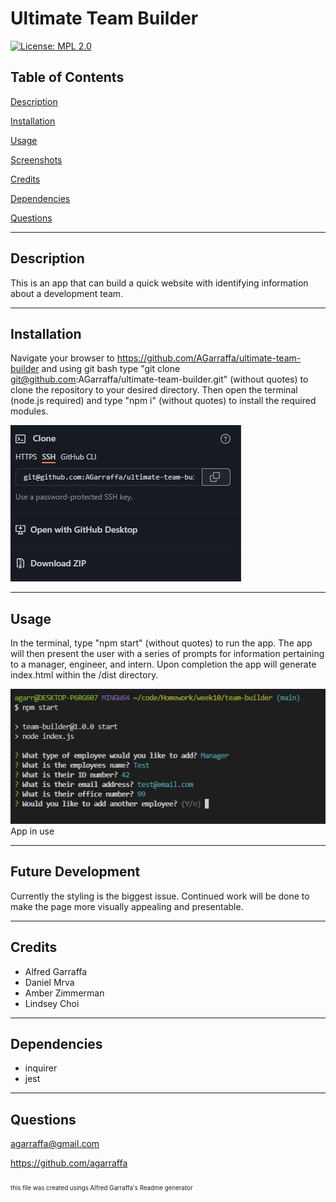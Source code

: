 # Ultimate Team Builder
[![License: MPL 2.0](https://img.shields.io/badge/License-MPL_2.0-brightgreen.svg)](https://opensource.org/licenses/MPL-2.0)

## Table of Contents
[Description](#description)

[Installation](#installation)

[Usage](#usage)

[Screenshots](#screenshots)

[Credits](#credits)

[Dependencies](#dependencies)

[Questions](#questions)

---


## Description
This is an app that can build a quick website with identifying information about a development team.
                
---     
## Installation
Navigate your browser to https://github.com/AGarraffa/ultimate-team-builder and using git bash type "git clone git@github.com:AGarraffa/ultimate-team-builder.git" (without quotes) to clone the repository to your desired directory. Then open the terminal (node.js required) and type "npm i" (without quotes) to install the required modules.

![image](./assets/gitClone.jpg)

    
---
## Usage
In the terminal, type "npm start" (without quotes) to run the app. The app will then present the user with a series of prompts for information pertaining to a manager, engineer, and intern. Upon completion the app will generate index.html within the /dist directory.


![image](./assets/consoleUsage.jpg)
App in use

---
## Future Development
Currently the styling is the biggest issue. Continued work will be done to make the page more visually appealing and presentable.

---
## Credits
* Alfred Garraffa
* Daniel Mrva 
* Amber Zimmerman 
* Lindsey Choi 


---
## Dependencies
* inquirer 
* jest 


---
## Questions
agarraffa@gmail.com

https://github.com/agarraffa

        
        
<sub><sub>this file was created usings Alfred Garraffa's Readme generator</sup></sub>